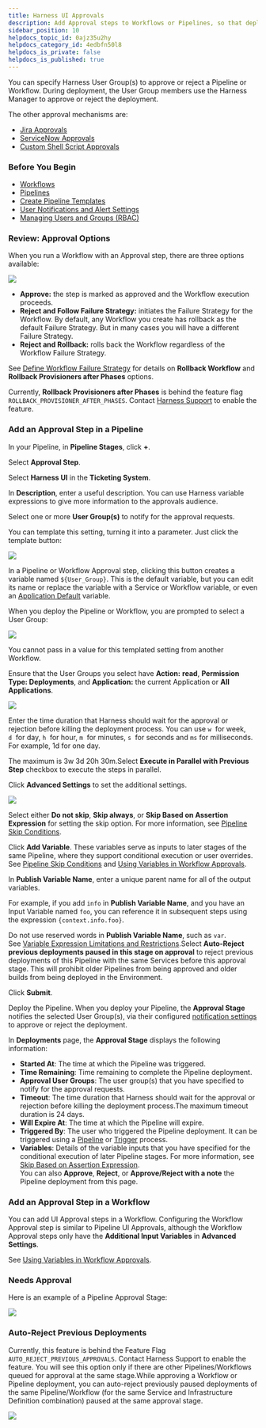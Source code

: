 ```yaml
---
title: Harness UI Approvals
description: Add Approval steps to Workflows or Pipelines, so that deployments must receive approval before they can proceed.
sidebar_position: 10
helpdocs_topic_id: 0ajz35u2hy
helpdocs_category_id: 4edbfn50l8
helpdocs_is_private: false
helpdocs_is_published: true
---
```


You can specify Harness User Group(s) to approve or reject a Pipeline or Workflow. During deployment, the User Group members use the Harness Manager to approve or reject the deployment.

The other approval mechanisms are:

* [Jira Approvals](jira-based-approvals.md)
* [ServiceNow Approvals](service-now-ticketing-system.md)
* [Custom Shell Script Approvals](shell-script-ticketing-system.md)

### Before You Begin

* [Workflows](../workflows/workflow-configuration.md)
* [Pipelines](../pipelines/pipeline-configuration.md)
* [Create Pipeline Templates](../pipelines/templatize-pipelines.md)
* [User Notifications and Alert Settings](../../../firstgen-platform/account/manage-notegroups/notification-groups.md)
* [Managing Users and Groups (RBAC)](../../../firstgen-platform/security/access-management-howtos/users-and-permissions.md)

### Review: Approval Options

When you run a Workflow with an Approval step, there are three options available:

![](./static/approvals-08.png)

* **Approve:** the step is marked as approved and the Workflow execution proceeds.
* **Reject and Follow Failure Strategy:** initiates the Failure Strategy for the Workflow. By default, any Workflow you create has rollback as the default Failure Strategy. But in many cases you will have a different Failure Strategy.
* **Reject and Rollback:** rolls back the Workflow regardless of the Workflow Failure Strategy.

See [Define Workflow Failure Strategy](../workflows/define-workflow-failure-strategy-new-template.md) for details on **Rollback Workflow** and **Rollback Provisioners after Phases** options.

Currently, **Rollback Provisioners after Phases** is behind the feature flag `ROLLBACK_PROVISIONER_AFTER_PHASES`. Contact [Harness Support](mailto:support@harness.io) to enable the feature.

### Add an Approval Step in a Pipeline

In your Pipeline, in **Pipeline Stages**, click **+**.

Select **Approval Step**.

Select **Harness UI** in the **Ticketing System**.

In **Description**, enter a useful description. You can use Harness variable expressions to give more information to the approvals audience.

Select one or more **User Group(s)** to notify for the approval requests.

You can template this setting, turning it into a parameter. Just click the template button:

![](./static/approvals-10.png)

In a Pipeline or Workflow Approval step, clicking this button creates a variable named `${User_Group}`. This is the default variable, but you can edit its name or replace the variable with a Service or Workflow variable, or even an [Application Default](../applications/set-default-application-directories-as-variables.md) variable.

When you deploy the Pipeline or Workflow, you are prompted to select a User Group:

![](./static/approvals-11.png)

You cannot pass in a value for this templated setting from another Workflow.

Ensure that the User Groups you select have **Action:** **read**, **Permission Type: Deployments**, and **Application:** the current Application or **All Applications**.

![](./static/approvals-12.png)

Enter the time duration that Harness should wait for the approval or rejection before killing the deployment process. You can use `w`  for week, `d`  for day, `h`  for hour, `m`  for minutes, `s`  for seconds and `ms` for milliseconds. For example, 1d for one day.

The maximum is 3w 3d 20h 30m.Select **Execute in Parallel with Previous Step** checkbox to execute the steps in parallel.

Click **Advanced Settings** to set the additional settings.

![](./static/approvals-13.png)

Select either **Do not skip**, **Skip always**, or **Skip Based on Assertion Expression** for setting the skip option. For more information, see [Pipeline Skip Conditions](../pipelines/skip-conditions.md).

Click **Add Variable**. These variables serve as inputs to later stages of the same Pipeline, where they support conditional execution or user overrides. See [Pipeline Skip Conditions](../pipelines/skip-conditions.md) and [Using Variables in Workflow Approvals](use-variables-for-workflow-approval.md).

In **Publish Variable Name**, enter a unique parent name for all of the output variables.

For example, if you add `info` in **Publish Variable Name**, and you have an Input Variable named `foo`, you can reference it in subsequent steps using the expression `{context.info.foo}`.

Do not use reserved words in **Publish Variable Name**, such as `var`. See [Variable Expression Limitations and Restrictions](../../../firstgen-platform/techref-category/variables/variable-expression-name-restrictions.md).Select **Auto-Reject previous deployments paused in this stage on approval** to reject previous deployments of this Pipeline with the same Services before this approval stage. This will prohibit older Pipelines from being approved and older builds from being deployed in the Environment.

Click **Submit**.

Deploy the Pipeline. When you deploy your Pipeline, the **Approval Stage** notifies the selected User Group(s), via their configured [notification settings](../../../firstgen-platform/account/manage-notegroups/notification-groups.md#notification-settings-for-user-groups) to approve or reject the deployment.

In **Deployments** page, the **Approval Stage** displays the following information:

* **Started At**: The time at which the Pipeline was triggered.
* **Time Remaining**: Time remaining to complete the Pipeline deployment.
* **Approval User Groups**: The user group(s) that you have specified to notify for the approval requests.
* **Timeout**: The time duration that Harness should wait for the approval or rejection before killing the deployment process.The maximum timeout duration is 24 days.
* **Will Expire At**: The time at which the Pipeline will expire.
* **Triggered By**: The user who triggered the Pipeline deployment. It can be triggered using a [Pipeline](../pipelines/pipeline-configuration.md) or [Trigger](../triggers/add-a-trigger-2.md) process.
* **Variables**: Details of the variable inputs that you have specified for the conditional execution of later Pipeline stages. For more information, see [Skip Based on Assertion Expression](../pipelines/skip-conditions.md#skip-based-on-assertion-expression).  
You can also **Approve**, **Reject**, or **Approve/Reject with a note** the Pipeline deployment from this page.

### Add an Approval Step in a Workflow

You can add UI Approval steps in a Workflow. Configuring the Workflow Approval step is similar to Pipeline UI Approvals, although the Workflow Approval steps only have the **Additional Input Variables** in **Advanced Settings**.

See [Using Variables in Workflow Approvals](use-variables-for-workflow-approval.md).

### Needs Approval

Here is an example of a Pipeline Approval Stage:

![](./static/approvals-14.png)

### Auto-Reject Previous Deployments

Currently, this feature is behind the Feature Flag `AUTO_REJECT_PREVIOUS_APPROVALS`. Contact Harness Support to enable the feature. You will see this option only if there are other Pipelines/Workflows queued for approval at the same stage.While approving a Workflow or Pipeline deployment, you can auto-reject previously paused deployments of the same Pipeline/Workflow (for the same Service and Infrastructure Definition combination) paused at the same approval stage.

![](./static/approvals-15.png)

